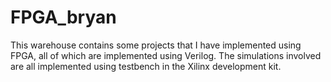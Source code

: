 # FPGA_bryan
This warehouse contains some projects that I have implemented using FPGA, all of which are implemented using Verilog. The simulations involved are all implemented using testbench in the Xilinx development kit.

